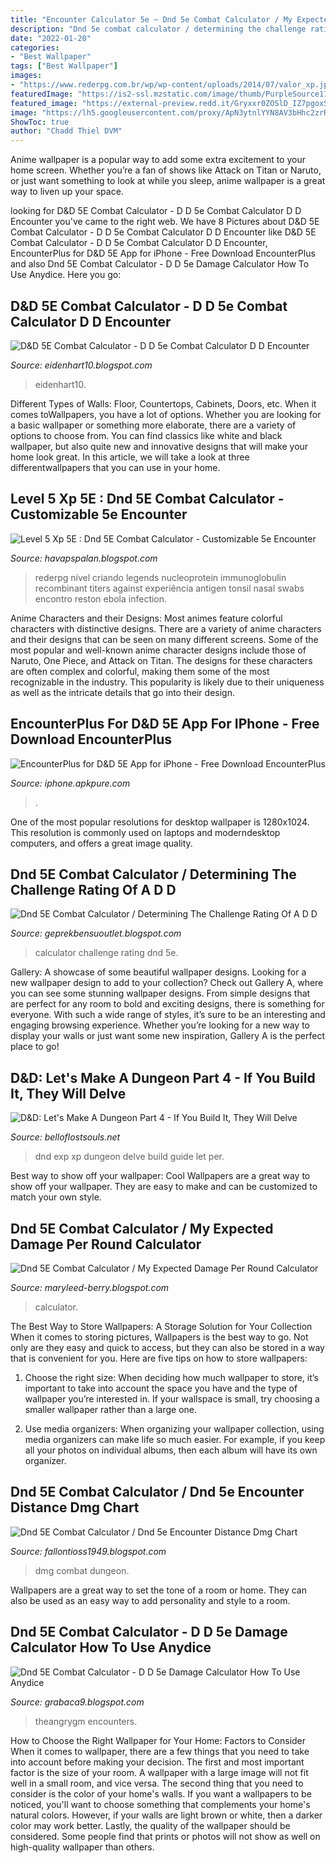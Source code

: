 ```yaml
---
title: "Encounter Calculator 5e ~ Dnd 5e Combat Calculator / My Expected Damage Per Round Calculator"
description: "Dnd 5e combat calculator / determining the challenge rating of a d d"
date: "2022-01-20"
categories:
- "Best Wallpaper"
tags: ["Best Wallpaper"]
images:
- "https://www.rederpg.com.br/wp/wp-content/uploads/2014/07/valor_xp.jpg"
featuredImage: "https://is2-ssl.mzstatic.com/image/thumb/PurpleSource114/v4/fb/a8/c7/fba8c761-9795-f7fc-6b32-27c93bbdf28a/293b4dab-c479-4286-9a17-bf4096326e73_Mac_1.png/643x0w.jpg"
featured_image: "https://external-preview.redd.it/Gryxxr0ZOSlD_IZ7pgoxSnCdO5srNoE6oZAtf6fhfv4.png?auto=webp&amp;s=5eefce738fe143a4bc0addf433fc4a93bbeb20c8"
image: "https://lh5.googleusercontent.com/proxy/ApN3ytnlYYN8AV3bHhc2zrRrZl5Z9n1h-_SsrRFi-Ujax94C8qIqr4KuORcFTuuQZe5R3Hb7BNBgPgMjwJjvdJraUS4D6Xj5FZBjoUqehB7eyUVJI3RYeFNesrQHLP2zWdteHwLsqxA=w1200-h630-p-k-no-nu"
ShowToc: true
author: "Chadd Thiel DVM"
---
```



Anime wallpaper is a popular way to add some extra excitement to your home screen. Whether you’re a fan of shows like Attack on Titan or Naruto, or just want something to look at while you sleep, anime wallpaper is a great way to liven up your space.

	

		
looking for D&amp;D 5E Combat Calculator - D D 5e Combat Calculator D D Encounter you've came to the right web. We have 8 Pictures about D&amp;D 5E Combat Calculator - D D 5e Combat Calculator D D Encounter like D&amp;D 5E Combat Calculator - D D 5e Combat Calculator D D Encounter, EncounterPlus for D&amp;D 5E App for iPhone - Free Download EncounterPlus and also Dnd 5E Combat Calculator - D D 5e Damage Calculator How To Use Anydice. Here you go:
		
    
## D&amp;D 5E Combat Calculator - D D 5e Combat Calculator D D Encounter

<img loading=lazy src="https://is2-ssl.mzstatic.com/image/thumb/PurpleSource114/v4/fb/a8/c7/fba8c761-9795-f7fc-6b32-27c93bbdf28a/293b4dab-c479-4286-9a17-bf4096326e73_Mac_1.png/643x0w.jpg" onerror="this.onerror=null;this.src='https://tse4.mm.bing.net/th?id=OIP.FfmBwEliD8lEqmDYjm0AQAHaEo&amp;pid=15.1';" alt="D&amp;D 5E Combat Calculator - D D 5e Combat Calculator D D Encounter">

_Source: eidenhart10.blogspot.com_

>eidenhart10. 

	

Different Types of Walls: Floor, Countertops, Cabinets, Doors, etc.
When it comes toWallpapers, you have a lot of options. Whether you are looking for a basic wallpaper or something more elaborate, there are a variety of options to choose from. You can find classics like white and black wallpaper, but also quite new and innovative designs that will make your home look great. In this article, we will take a look at three differentwallpapers that you can use in your home.

    
## Level 5 Xp 5E : Dnd 5E Combat Calculator - Customizable 5e Encounter

<img loading=lazy src="https://www.rederpg.com.br/wp/wp-content/uploads/2014/07/valor_xp.jpg" onerror="this.onerror=null;this.src='https://tse1.mm.bing.net/th?id=OIP.7LQoW-IhXhj49ZC6pGrVDgAAAA&amp;pid=15.1';" alt="Level 5 Xp 5E : Dnd 5E Combat Calculator - Customizable 5e Encounter">

_Source: havapspalan.blogspot.com_

>rederpg nível criando legends nucleoprotein immunoglobulin recombinant titers against experiência antigen tonsil nasal swabs encontro reston ebola infection. 

	

Anime Characters and their Designs: Most animes feature colorful characters with distinctive designs.
There are a variety of anime characters and their designs that can be seen on many different screens. Some of the most popular and well-known anime character designs include those of Naruto, One Piece, and Attack on Titan. The designs for these characters are often complex and colorful, making them some of the most recognizable in the industry. This popularity is likely due to their uniqueness as well as the intricate details that go into their design.

    
## EncounterPlus For D&amp;D 5E App For IPhone - Free Download EncounterPlus

<img loading=lazy src="https://is5-ssl.mzstatic.com/image/thumb/Purple113/v4/61/72/d6/6172d6e0-34d0-e222-b157-25f755ae31ed/pr_source.png/1000x1000bb.png" onerror="this.onerror=null;this.src='https://tse1.mm.bing.net/th?id=OIP.tBPOR0m-4WAVpPyaAQmQUQHaJ4&amp;pid=15.1';" alt="EncounterPlus for D&amp;D 5E App for iPhone - Free Download EncounterPlus">

_Source: iphone.apkpure.com_

>. 

	

One of the most popular resolutions for desktop wallpaper is 1280x1024. This resolution is commonly used on laptops and moderndesktop computers, and offers a great image quality.

    
## Dnd 5E Combat Calculator / Determining The Challenge Rating Of A D D

<img loading=lazy src="https://i.pinimg.com/originals/c3/f2/99/c3f2998b6c60d0c00cf071b53d9bd361.png" onerror="this.onerror=null;this.src='https://tse2.mm.bing.net/th?id=OIP.QRdU1OCiI5XUzGbCMZj-ngHaG9&amp;pid=15.1';" alt="Dnd 5E Combat Calculator / Determining The Challenge Rating Of A D D">

_Source: geprekbensuoutlet.blogspot.com_

>calculator challenge rating dnd 5e. 

	

Gallery: A showcase of some beautiful wallpaper designs.
Looking for a new wallpaper design to add to your collection? Check out Gallery A, where you can see some stunning wallpaper designs. From simple designs that are perfect for any room to bold and exciting designs, there is something for everyone. With such a wide range of styles, it’s sure to be an interesting and engaging browsing experience. Whether you’re looking for a new way to display your walls or just want some new inspiration, Gallery A is the perfect place to go!





	
	
    
## D&amp;D: Let&#039;s Make A Dungeon Part 4 - If You Build It, They Will Delve

<img loading=lazy src="https://www.belloflostsouls.net/wp-content/uploads/2019/02/dnd-exp-budget.jpg" onerror="this.onerror=null;this.src='https://tse1.mm.bing.net/th?id=OIP.KPYgFGRIRc9bj_trWCrGYAHaJG&amp;pid=15.1';" alt="D&amp;D: Let&#039;s Make A Dungeon Part 4 - If You Build It, They Will Delve">

_Source: belloflostsouls.net_

>dnd exp xp dungeon delve build guide let per. 

	

Best way to show off your wallpaper:
Cool Wallpapers are a great way to show off your wallpaper. They are easy to make and can be customized to match your own style.

    
## Dnd 5E Combat Calculator / My Expected Damage Per Round Calculator

<img loading=lazy src="https://lh5.googleusercontent.com/proxy/ApN3ytnlYYN8AV3bHhc2zrRrZl5Z9n1h-_SsrRFi-Ujax94C8qIqr4KuORcFTuuQZe5R3Hb7BNBgPgMjwJjvdJraUS4D6Xj5FZBjoUqehB7eyUVJI3RYeFNesrQHLP2zWdteHwLsqxA=w1200-h630-p-k-no-nu" onerror="this.onerror=null;this.src='https://tse3.mm.bing.net/th?id=OIP.I6QCeYYxcCCEG3sSmsnT1wHaFc&amp;pid=15.1';" alt="Dnd 5E Combat Calculator / My Expected Damage Per Round Calculator">

_Source: maryleed-berry.blogspot.com_

>calculator. 

	

The Best Way to Store Wallpapers: A Storage Solution for Your Collection
When it comes to storing pictures, Wallpapers is the best way to go. Not only are they easy and quick to access, but they can also be stored in a way that is convenient for you. Here are five tips on how to store wallpapers:
1) Choose the right size: When deciding how much wallpaper to store, it’s important to take into account the space you have and the type of wallpaper you’re interested in. If your wallspace is small, try choosing a smaller wallpaper rather than a large one.

2) Use media organizers: When organizing your wallpaper collection, using media organizers can make life so much easier. For example, if you keep all your photos on individual albums, then each album will have its own organizer.

    
## Dnd 5E Combat Calculator / Dnd 5e Encounter Distance Dmg Chart

<img loading=lazy src="https://external-preview.redd.it/Gryxxr0ZOSlD_IZ7pgoxSnCdO5srNoE6oZAtf6fhfv4.png?auto=webp&amp;s=5eefce738fe143a4bc0addf433fc4a93bbeb20c8" onerror="this.onerror=null;this.src='https://tse4.mm.bing.net/th?id=OIP.sGIOp9N8zBd06mDJ_D_9zwAAAA&amp;pid=15.1';" alt="Dnd 5E Combat Calculator / Dnd 5e Encounter Distance Dmg Chart">

_Source: fallontioss1949.blogspot.com_

>dmg combat dungeon. 

	

Wallpapers are a great way to set the tone of a room or home. They can also be used as an easy way to add personality and style to a room.

    
## Dnd 5E Combat Calculator - D D 5e Damage Calculator How To Use Anydice

<img loading=lazy src="https://i0.wp.com/theangrygm.com/wp-content/uploads/2019/10/MonsterStatsByTier.png?ssl=1" onerror="this.onerror=null;this.src='https://tse4.mm.bing.net/th?id=OIP.JDnHre5xnz9SJ67OHWmd9gHaC-&amp;pid=15.1';" alt="Dnd 5E Combat Calculator - D D 5e Damage Calculator How To Use Anydice">

_Source: grabaca9.blogspot.com_

>theangrygm encounters. 

	

How to Choose the Right Wallpaper for Your Home: Factors to Consider
When it comes to wallpaper, there are a few things that you need to take into account before making your decision. The first and most important factor is the size of your room. A wallpaper with a large image will not fit well in a small room, and vice versa. 
The second thing that you need to consider is the color of your home's walls. If you want a wallpapers to be noticed, you'll want to choose something that complements your home's natural colors. However, if your walls are light brown or white, then a darker color may work better. 
Lastly, the quality of the wallpaper should be considered. Some people find that prints or photos will not show as well on high-quality wallpaper than others.

